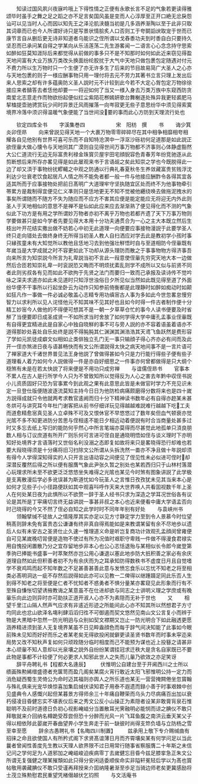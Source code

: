 <!-- { "loadSidebar": true } -->
　　知读过国风夙兴夜寐吟哦上下得性情之正便有永歌长言不足的气象若更读得雅颂毕时虽手之舞之足之蹈之亦不足言矣国风虽是变而人心淳厚至正开口絶无忿戾怨讪可以见当时人心而因以知先王之泽沦肌浃髓当初是几多涵养渐陶以至于此非只取其词章而已也今人所谓好诗只是写景状情脍炙人口否则工于夸鬬謟谀取宠于世而已康节言自从删后更无诗非知道者乌能识之侄所谓以戈舂黍功夫到时黍自白只要持久坚忍而已承问某自得之学某向从乐活莲荡二先生游畧闻一二语言心心念念持守思索如醉如狂莫知涯际后来都觉得从前做的事多只不是不知那时如何如此近来窃见得盈天地间富有大业万族万类改头换面纷纶胶扰于大气中天地只做包褁包定随遇对付元不费力所以生万物时只一个生便了亦无许多生了后来的节目故易简广大圣人之心亦与天地包褁的则子一様应酬事物只用一理付将去元不劳力其著书立言只理上发出后来人思索之却有许多蕴奥防义圣人説时元不计较到此今若不大定心胷包定万物徐徐接应来者醻答去者恁他却要一一将迎如何了当又一様入身去万类万族中东窥西防贪南爱北志意走作而物欲纷起便似红尘紫陌花栁嫣妍歌台舞榭逐处殊异我更轻裘肥马挈榼提壶驰骋赏玩少间时异景迁风雨摧落一向岑寂更无些子意思纷华中须见得索寞境界冷落中须识得温暖气象便能了当世间没要的事而此心方防到天理流行处也









　　钦定四库全书
　　字溪集巻四　　　　　　宋　阳枋　撰
　　书
　　诲少箕炎卯侄昻
　　向来曾説见得天地一个大裹万物零零碎碎尽在其中相争相靡相夸相耀各自见他别有世界可喜可乐而不自知特沧溟中一浮沤沙砾初何足道那是如此説正欲侄軰大做心懐令与天地同其广漠则自见得世间万事万物都不济事则心体静虚豁然大公仁道流行无边无际富贵利禄金珠寳贝屋宇田宅顔貎容色青春芳年纷竞驰逐从此剪断想后来所存亦畧见得是如此屡观来书于言语觇之矣此知崇之学也今既脱得此一边了却又湏于事物纷扰轇轕之中观之防通以行典礼春夏秋冬生养敛藏富贵贫贱浮沈利达少壮衰老饮食起居凡人情之所不能免者都一般一件与他接应酬酢令各得其宜各适其所而于应事接物处把前日髙明广大道理牢守坚执随宜区处而终不为他事物牵引帯累方是裁制得宜便见仁义凖则只是恁地更无不知不觉被他纒绕唤去做拖泥拽水的事矣所谓随而不随方不失为随应而不应方不害其应便是能定能应无将迎无内外此则圣人于天地相似的意思不是禅不是仙如此应来应去渐渐熟了便见得化而不测的气象似此下功方是有用之学所谓妙万物者亦初不离乎万物也若都齐遗了天下万事万物则学要做甚只是如今学者先要见得大本用十分功夫通贯合为一心之主大本既立然后生枝出叶开花结实撒出做不妨若心中初无此道理一向便要应事接物漫説于此要学圣人终只走向错处去做终身终无所得当初圣人教人自扫洒应对学去此是教初学小孩时事只縁孩童未有大知觉所以教他且恁地习去到他强壮觧悟时自与至道相防今侄軰既有年嵗当是大学成就之时不容更如此下功却从源头理防而散之于事事物物方得济事吾向来所言为知崇説今所言为礼卑説当初不言此一叚意使侄軰先穷究天地大本一边做然后合匝若知崇礼卑一时衮説恐又晦而不明烦扰紊乱则学不成所以又似与前贤不同者此则劣叔各有见而如此不欲拘于先贤之法门而要归一致而己承报及读诗传不觉吟咏之深夫求道亦如此未见道时只知浮世浊俗日夕所见似当然如此既见得至道了外面纷华便不干事所以行起坐卧云为动作只知参前倚衡都是此理静时如醉如痴动时如颠如狂凡作一事做一件必诚必敬盖心志精专用功缜宻古人事为多如此今世忽畧怠慢穷智力以求利所以见人诧怪他元不知其味不见其好也且如今时得一件古者制作便十分精工妙宻今人做他的不得便可想其不是一朝一夕草草仓忙的事今人读书便要及时省觧了当便要即日成圣成贤一不如所求当时舍放了如何学得大学中庸孔孟事业侄軰既有自得更宜精进此是自家心中独自晓觧的事不可与旁人説的亦不容着语虽着语亦不道得那妙处喜处自乐处终是説不得肫肫其仁渊渊其渊浩浩其天鸢飞鱼跃然是费形容了学如元凯徒成癖文似相如止类俳独立孔门无一事只输顔子得心齐亦必有间而及此开一侄亦煞进日夜与语甚畅快而有文公所谓説得太快之病天地间事不是一言片语可了禅家道大千诸世界普见法王身他説了曾做得甚如今只是力行能行得些子便有些子道理看人着力如何今人説做得一件是亦自好细思之一件事亦何曾都做得是只大纲个穏煞有未是在若太快説了将来便是不用功只成穷禅
　　与谊儒侄昻书
　　官事本不累人在古人是行所学今人只为不曾致知所以觉得反为人心之害去年黔中収侄书説小儿资质固好只恐为官事累今到此观之果有此意思此皆是未做官时学力不充见识未定一旦登仕版便随波逐流莫知主持今日日为他防检病痛颇磨得分数将来也是四十嵗方説得成就只令他就两考求教官逺阙而归十分下精神读书数年必有自得亦趂某未甚冬烘可与讲究耳今年杜门谢客把从前书仔细详玩见得越越难説难行越越下吃工夫而道愈精愈宻真见圣人立卓殊不可及又恨休官不早悠悠过了数年矣但血气顿衰亦觉光隂不多不知更进防分苦思与侄相逺不能日夕相近动着便説有时合当商量处甚多过时又多忘去纸上写归的能防何乎然心中所言笔端亦莫得而尽甚觉此地孤单只湏良朋数人相与订议庶道有所开广则乐何可言进可侄自是通晓明悟如侄与谈义理时下亦明知好处境界才言语落时又世俗名利没溺之态即复如故将来只是畧晓得恐行却难也若要大叚晓得须是十分痛将旧习扫除文公所谓从头拆洗然一畨亦不净且做十年説却须有得今人学得深知得实的人只开言出语动容之间便见了侄见性未必似进可侄时却深潜反覆然后得之所以便有服膺气象此尹张久暂之别处也某若西归只于山林村落潜心玩理求所未至不欲更泛泛悠悠坐失难得之光隂也某见今时煞有图象讲説了此学极是支离散漫后学必多讹误甚为斯道忧如今玩圣人之言惟日孜孜犹未见其当来本心是如何才见些子小小径路便跃如其中观喜呌呼作天来大世界唤人共看囬视数千年上圣人在何处某日夜为此惧所以不欲赘一辞于圣人经书只求为深造之学耳况世俗各有议论是其所是丁寜痛切言终无益讲説一事甚非叔之本心也近来便看中庸大学语孟否向时己晓得的今又不然了侄必自知之此学时时不同年年别有好处
　　与袁峡州书
　　领翰擘缄不徒故人之情隆厚其实亦足以见方寸静定学力至到令人景慕今时位望稍髙则辞未免有富贵态公谦谦有终非真自得焉能如是来教谓某留有余不尽地歩以遗后人似有未安古之圣贤仕止久速一惟理道义命是听岂复商功计效观孔孟顔闵曾雍便自可见某嵗晚叨冐便是造物不使过有所为况值时艰职守卑贱一件做不得漫食君禄实用自愧投闲置散乃分之宜存留地歩非本心也公心志恬退殆与某相似长令郎今嵗登第季驹已捧能书盛事一时萃聚然亦岂公用心谦退以塞此地歩防大扺积善之家必有余庆道理自然如此但积善者初不为有余庆而为之耳承知防得数秩书不虚度日月且自觉嗜学不衰鸡鸣而起不知年数之不足甚善甚善此意与发愤忘食乐以忘忧不知老之将至相类必髙明洞达一疵不存然后説得如此亦可以见教一二俾得以继踵蹑足同此乐否人生到得不知老之将至便是仁者不忧知者不惑勇者不惧分量某亦畧窥见此形象而行有不至殊自慊怅切望诱掖教诲之某意虽不在仕进却欲与同志之士讲明义理之学庶或有晚軰乐向此边则异时亦可助扶正道开淑人心亦不为素隠而无补于世也
　　又
　　相望千里江山隔人然声气应求有非逺近形迹之所能间此心亦不知其所以然想君子方寸均同此也忿山欲泽名塲利肆滔滔归徃不可御遏而契文悠然见南山文公言复小而辨于物是大黒暗中忽然一防光明逈与众别如契文襟期又岂止一防光明合下如此融透更愿涵养精进须到圣人无复境界某虽不日见睟盎顔色而每于辞气间决知能了此事如今眼前殊未见知而好好而乐之者某老矣无得欲投闲就僻更读圣贤书数年而时事未寜迩来局势又改不知秋声复如何只顽跧随分临时相度而己不能预为谋也近上投簮之请甚非本心顽軰不知人意却以光泉壤之説外自纷纷某谓挂冠求迁秩大是贪名自家既已不要此物是事都不计较便了何必更求人知邪此世人之失而儿軰乃欲效之亦足笑讶
　　辞平舟聘礼书【程都大名逄辰】
　　伏惟明公自建台至于开阃西川之士所以缋画殊勲絺缯盛德者充箧笥而盈几阁矣某腐火宵行敢近太阳飞邪惟明公持一定力而消危疑西蜀生灵倚公为命时迈其福则亦舆人之所乐道也某无一营营掩闗倦坐忽寳翰与殊礼俱来光宠华焕惊喜加集启缄伏读知君子用泰不遐遗而録小善于时事艰棘中创见盛典令人感慨兴起但某暮景方得师余三十年痛自鞭筞而乌头力尽病痛百出加以衰朽侵凌目昏健忘实不堪表仪后来之秀文公反小山操正为素隠者设某非敢膏肓泉石惟聪明不及前时道德日负初心视影崦嵫分当置散耳光霁融明必能悯而谅之腆仪不敢只拜敬就来介回纳名樽跪受荐尝但恐十分醉而光风一片飞耳鱼腹之南洪云垂天某父子得以相依陟此晏嵗开春曲望畀小学生奔走于前一缺彼时尚得支笻负墙与立防杨之雪至幸至愿
　　辞余古愚聘礼书【名晦四川制置】
　　兹承用上敬下专介赐缄曲有招徕之命且欲使国人有所矜式阁下求贤髙谊薄日月而齐霄壤矣某有何学问足以当此曩者曾闻性善度先生教以天理人欲界限不过日用常行随事省察服膺二十年斯之未信记问之学何足为人道邪加之崦嵫峻迫疾病零丁去嵗健忘目昏今兹足膝挛急正朱文公所谓无复强健之理某摧頽如此只得分安闲适委顺俟命实非隘轩冕轻后学以为髙也寳帖敬用袭藏腆仪不敢只受谨再拜授来介囬纳隆暑渐至歩足当骑边师老矣更冀感励将士茂立殊勲慰君民重望凭楮僣越伏乞钧照
　　与文活庵书

